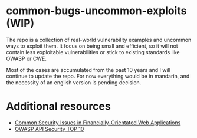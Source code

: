 # common-bugs-uncommon-exploits (WIP)

The repo is a collection of real-world vulnerability examples and uncommon ways to exploit them. It focus on being small and efficient, so it will not contain less exploitable vulnerabilities or stick to existing standards like OWASP or CWE.

Most of the cases are accumulated from the past 10 years and I will continue to update the repo. For now everything would be in mandarin, and the necessity of an english version is pending decision.

# Additional resources

* [Common Security Issues in Financially-Orientated Web Applications](https://www.nccgroup.trust/au/our-research/common-security-issues-in-financially-orientated-web-applications/)
* [OWASP API Security TOP 10](https://owasp.org/www-project-api-security/)
